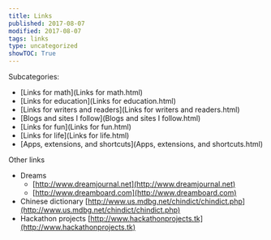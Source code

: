 ```yaml
---
title: Links
published: 2017-08-07
modified: 2017-08-07
tags: links
type: uncategorized
showTOC: True
---
```




Subcategories:

+ [Links for math](Links for math.html)
+ [Links for education](Links for education.html)
+ [Links for writers and readers](Links for writers and readers.html)
+ [Blogs and sites I follow](Blogs and sites I follow.html)
+ [Links for fun](Links for fun.html)
+ [Links for life](Links for life.html)
+ [Apps, extensions, and shortcuts](Apps, extensions, and shortcuts.html)

Other links

+ Dreams
    + [http://www.dreamjournal.net](http://www.dreamjournal.net)
    + [http://www.dreamboard.com](http://www.dreamboard.com)
+ Chinese dictionary [http://www.us.mdbg.net/chindict/chindict.php](http://www.us.mdbg.net/chindict/chindict.php)
+ Hackathon projects [http://www.hackathonprojects.tk](http://www.hackathonprojects.tk)


